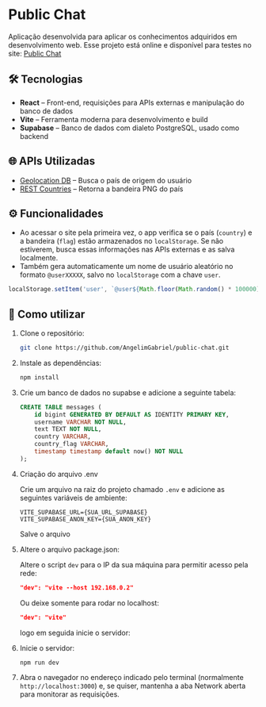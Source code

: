 # Public Chat

Aplicação desenvolvida para aplicar os conhecimentos adquiridos em desenvolvimento web.
Esse projeto está online e disponível para testes no site: [Public Chat](https://public-chat-blue.vercel.app/)

## 🛠 Tecnologias

- **React** – Front-end, requisições para APIs externas e manipulação do banco de dados
- **Vite** – Ferramenta moderna para desenvolvimento e build
- **Supabase** – Banco de dados com dialeto PostgreSQL, usado como backend

## 🌐 APIs Utilizadas

- [Geolocation DB](https://geolocation-db.com/json) – Busca o país de origem do usuário
- [REST Countries](https://restcountries.com/v3.1/name/{country}) – Retorna a bandeira PNG do país

## ⚙️ Funcionalidades

- Ao acessar o site pela primeira vez, o app verifica se o país (`country`) e a bandeira (`flag`) estão armazenados no `localStorage`. Se não estiverem, busca essas informações nas APIs externas e as salva localmente.
- Também gera automaticamente um nome de usuário aleatório no formato `@userXXXXX`, salvo no `localStorage` com a chave `user`.

```js
localStorage.setItem('user', `@user${Math.floor(Math.random() * 100000)}`);
```

## 📝 Como utilizar

1.  Clone o repositório:

    ```bash
    git clone https://github.com/AngelimGabriel/public-chat.git
    ```

2.  Instale as dependências:

    ```bash
    npm install
    ```

3.  Crie um banco de dados no supabse e adicione a seguinte tabela:

    ```sql
    CREATE TABLE messages (
        id bigint GENERATED BY DEFAULT AS IDENTITY PRIMARY KEY,
        username VARCHAR NOT NULL,
        text TEXT NOT NULL,
        country VARCHAR,
        country_flag VARCHAR,
        timestamp timestamp default now() NOT NULL
    );
    ```

4.  Criação do arquivo .env

    Crie um arquivo na raiz do projeto chamado `.env` e adicione as seguintes variáveis de ambiente:

    ```env
    VITE_SUPABASE_URL={SUA_URL_SUPABASE}
    VITE_SUPABASE_ANON_KEY={SUA_ANON_KEY}
    ```

    Salve o arquivo

5.  Altere o arquivo package.json:

    Altere o script `dev` para o IP da sua máquina para permitir acesso pela rede:

    ```json
    "dev": "vite --host 192.168.0.2"
    ```

    Ou deixe somente para rodar no localhost:

    ```json
    "dev": "vite"
    ```

    logo em seguida inicie o servidor:

6.  Inicie o servidor:

    ```bash
    npm run dev
    ```

7.  Abra o navegador no endereço indicado pelo terminal (normalmente `http://localhost:3000`) e, se quiser, mantenha a aba Network aberta para monitorar as requisições.
